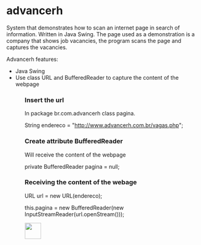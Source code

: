 # advancerh
System that demonstrates how to scan an internet page in search of information. Written in Java Swing. The page used as a demonstration is a company that shows job vacancies, the program scans the page and captures the vacancies.


Advancerh features:

<ul>

  <li>Java Swing</li>
  <li>Use class URL and BufferedReader to capture the content of the webpage</li>

<ul>

<h3>Insert the url</h3>
In package br.com.advancerh class pagina.

String endereco = "http://www.advancerh.com.br/vagas.php";

<h3>Create attribute BufferedReader</h3>
Will receive the content of the webpage

private BufferedReader pagina = null;

<h3>Receiving the content of the webage</h3>

URL url = new URL(endereco);
            
this.pagina  = new BufferedReader(new InputStreamReader(url.openStream()));
                
<img src="https://www.dropbox.com/s/0antfewkusnqxcy/advanrh.jpg?dl=0" height="42" width="42">
